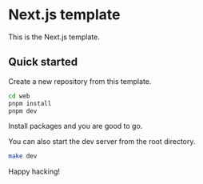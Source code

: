 # Next.js template

This is the Next.js template.

## Quick started

Create a new repository from this template.

```sh
cd web
pnpm install
pnpm dev
```

Install packages and you are good to go.

You can also start the dev server from the root directory.

```sh
make dev
```

Happy hacking!

